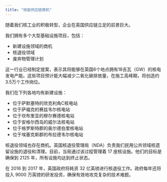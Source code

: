 ```yaml
---
title: "核能供应链商机"
---
```


随着我们核工业的积极转型，企业在英国供应链立足的前景巨大。

我们拥有多个大型基础设施项目，包括：

- 新建设施领域的商机
- 核退役领域
- 废弃物管理计划



这一行业已经制定提案，表示其将能够在英国6个地点拥有18吉瓦（GW）的核电发电产能。这些项目预计能大幅减少二氧化碳排放量，在施工高峰期，将创造约 3.5万个工作岗位。

我们在下列各地均有新建设施：
- 位于萨默塞特的欣克利角C核电站
- 位于萨福克的赛兹韦尔核电站
- 位于坎布里亚的穆尔赛德核电站
- 位于安格尔西岛的威尔法核电站
- 位于格罗斯特郡的奥尔德伯里核电站
- 位于埃塞克斯郡的布拉德韦尔核电站

核退役领域也存在商机。英国核退役管理局（NDA）负责我们民用公共领域核遗留设施的退役和清理。目前，当局通过该过程管理着 17 座核设施。他们的目标是确保到 2125 年，所有设施均达到终止状态。


在 2016 到 2017 年，英国政府将耗资 32 亿英镑进行核退役工作。政府每年还将投入 9000 万英镑的研发投资，确保有效地攻克复杂的技术难题。

